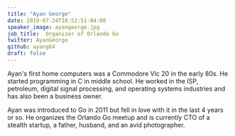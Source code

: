 ```yaml
---
title: "Ayan George"
date: 2019-07-24T18:52:51-04:00
speaker_image: ayangeorge.jpg
job_title:  Organizer of Orlando Go
twitter: AyanGeorge
github: ayang64
draft: false
---
```


Ayan's first home computers was a Commodore Vic 20 in the early 80s.  He started programming in C in middle school. He worked in the ISP, petroleum, digital signal processing, and operating systems industries and has also been a business owner.

Ayan was introduced to Go in 2011 but fell in love with it in the last 4 years or so. He organizes  the Orlando Go meetup and is currently CTO of a stealth startup, a father, husband, and an avid photographer.